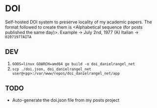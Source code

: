 # DOI

Self-hosted DOI system to preserve locality of my academic papers. The format followed to create them is <MMDDYYYY><Alphabetical sequence (for posts published the same day)><Language code>. Example -> July 2nd, 1977 (A) Italian -> `02071977AITA`

## DEV

1. `GOOS=linux GOARCH=amd64 go build -o doi_danielrangel_net`
2. `scp ./doi.json, doi_danielrangel_net user@<pp>:/var/www/repos/doi_danielrangel_net/app`

## TODO

- Auto-generate the doi.json file from my posts project
